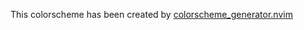 This colorscheme has been created by [colorscheme_generator.nvim](https://www.github.com/shadmansaleh/colorscheme_generator.nvim)